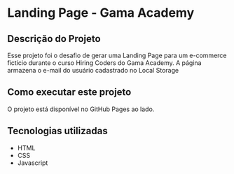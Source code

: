 # Landing Page - Gama Academy

## Descrição do Projeto
Esse projeto foi o desafio de gerar uma Landing Page para um e-commerce fictício durante o curso Hiring Coders do Gama Academy. 
A página armazena o e-mail do usuário cadastrado no Local Storage

## Como executar este projeto
O projeto está disponível no GitHub Pages ao lado. 

## Tecnologias utilizadas
* HTML
* CSS
* Javascript
